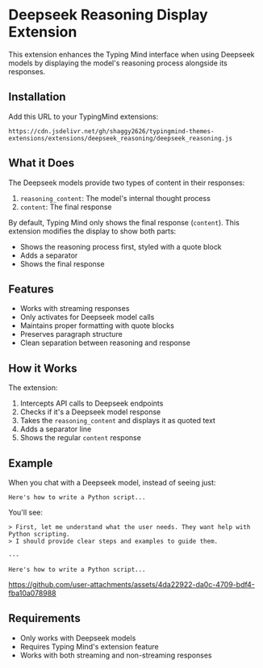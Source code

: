 # Deepseek Reasoning Display Extension

This extension enhances the Typing Mind interface when using Deepseek models by displaying the model's reasoning process alongside its responses.

## Installation

Add this URL to your TypingMind extensions:
```
https://cdn.jsdelivr.net/gh/shaggy2626/typingmind-themes-extensions/extensions/deepseek_reasoning/deepseek_reasoning.js
```

## What it Does

The Deepseek models provide two types of content in their responses:
1. `reasoning_content`: The model's internal thought process
2. `content`: The final response

By default, Typing Mind only shows the final response (`content`). This extension modifies the display to show both parts:
- Shows the reasoning process first, styled with a quote block
- Adds a separator
- Shows the final response

## Features

- Works with streaming responses
- Only activates for Deepseek model calls
- Maintains proper formatting with quote blocks
- Preserves paragraph structure
- Clean separation between reasoning and response

## How it Works

The extension:
1. Intercepts API calls to Deepseek endpoints
2. Checks if it's a Deepseek model response
3. Takes the `reasoning_content` and displays it as quoted text
4. Adds a separator line
5. Shows the regular `content` response

## Example

When you chat with a Deepseek model, instead of seeing just:
```
Here's how to write a Python script...
```

You'll see:
```
> First, let me understand what the user needs. They want help with Python scripting.
> I should provide clear steps and examples to guide them.

---

Here's how to write a Python script...
```


https://github.com/user-attachments/assets/4da22922-da0c-4709-bdf4-fba10a078988



## Requirements

- Only works with Deepseek models
- Requires Typing Mind's extension feature
- Works with both streaming and non-streaming responses 
